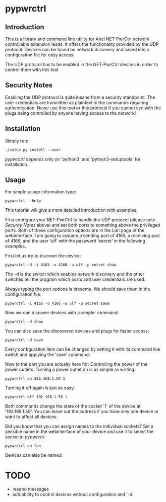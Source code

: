 # pypwrctrl

## Introduction

This is a library and command line utility for Anel NET-PwrCtrl network
controllable extension leads. It offers the functionality provided by the UDP
protocol. Devices can be found by network discovery and saved into a
configuration file for easy access.

The UDP protocol has to be enabled in the NET-PwrCtrl devices in order to
control them with this tool.

## Security Notes

Enabling the UDP protocol is quite insane from a security standpoint. The user
credentials are tranmitted as plaintext in the commands requiring
authentication. Never use this tool or this protocol if you cannot live with
the plugs being controlled by anyone having access to the network!

## Installation

Simply run:

	./setup.py install --user

*pypwrctrl* depends only on 'python3' and 'python3-setuptools' for
installation.

## Usage

For simple usage information type:

	pypwrctrl --help

This tutorial will give a more detailed introduction with examples.

First configure your NET-PwrCtrl to handle the UDP protocol (please note
*Security Notes* above) and set both ports to something above the privileged
ports. Both of these configuration options are in the *Lan* page of the
webinterface. I am going to assume a sending port of 4165, a receiving port of
4166, and the user 'ulf' with the password 'secret' in the following examples.

First let us try to discover the device:

	pypwrctrl -d -i 4165 -o 4166 -u ulf -p secret show

The *-d* is the switch which enables network discovery and the other switches
tell the program which ports and user credentials are used.

Always typing the port options is tiresome. We should save them in the
configuration file:

	pypwrctrl -i 4165 -o 4166 -u ulf -p secret save

Now we can discover devices with a simpler command:

	pypwrctrl -d show

You can also save the discovered devices and plugs for faster access:

	pypwrctrl -d save

Every configuration item can be changed by setting it with its command line
switch and applying the 'save' command.

Now to the part you are actually here for: Controlling the power of the power
outlets. Turning a power outlet on is as simple as writing:

	pypwrctrl on 192.168.1.50 1

Turning it off again is just as easy:

	pypwrctrl off 192.168.1.50 1

Both commands change the state of the socket '1' of the device at
'192.168.1.50'. You can leave out the address if you have only one device or
want to affect all devices.

Did you know that you can assign names to the individual sockets? Set a
sensible name in the webinterface of your device and use it to select the
socket in *pypwrctrl*:

	pypwrctrl on fan

Devices can also be named.

# TODO

* resend messages
* add ability to control devices without configuration and '-d'

